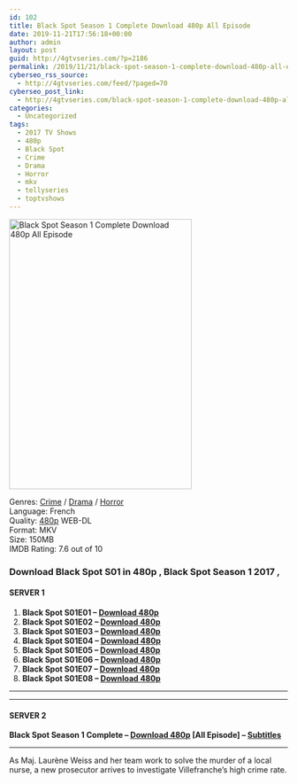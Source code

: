 ```yaml
---
id: 102
title: Black Spot Season 1 Complete Download 480p All Episode
date: 2019-11-21T17:56:18+00:00
author: admin
layout: post
guid: http://4gtvseries.com/?p=2186
permalink: /2019/11/21/black-spot-season-1-complete-download-480p-all-episode/
cyberseo_rss_source:
  - http://4gtvseries.com/feed/?paged=70
cyberseo_post_link:
  - http://4gtvseries.com/black-spot-season-1-complete-download-480p-all-episode/
categories:
  - Uncategorized
tags:
  - 2017 TV Shows
  - 480p
  - Black Spot
  - Crime
  - Drama
  - Horror
  - mkv
  - tellyseries
  - toptvshows
---
```

<img loading="lazy" class="aligncenter" src="https://1.bp.blogspot.com/-flfiTTLYZAI/XdbN2ojqIII/AAAAAAAAAS0/uhg6odMYE3cid7WgDNnMb5Uyg6Ljb1bLwCK4BGAYYCw/s1600/Black%2BSpot%2BSeason%2B1.jpg" alt="Black Spot Season 1 Complete Download 480p All Episode" width="330" height="488" />

Genres: <a href="http://4gtvseries.com/tag/crime/" data-wpel-link="internal">Crime</a> /&nbsp;<a href="http://4gtvseries.com/tag/drama/" data-wpel-link="internal">Drama</a> / <a href="http://4gtvseries.com/tag/horror/" data-wpel-link="internal">Horror</a>  
Language: French  
Quality:&nbsp;<a href="http://4gtvseries.com/tag/480p/" data-wpel-link="internal">480p</a> WEB-DL  
Format: MKV  
Size: 150MB  
IMDB Rating: 7.6 out of 10

### **Download Black Spot S01 in 480p , Black Spot Season 1 2017 ,&nbsp;**

#### <span><strong>SERVER 1</strong></span>

  1. **Black Spot S01E01 – <a href="http://slink.dl480p.xyz/tV5qWi" data-wpel-link="external" target="_blank" rel="nofollow external noopener noreferrer" class="wpel-icon-left"><i class="wpel-icon fa fa-download" aria-hidden="true"></i>Download 480p</a>**
  2. **Black Spot S01E02 – <a href="http://slink.dl480p.xyz/ktwuGHf" data-wpel-link="external" target="_blank" rel="nofollow external noopener noreferrer" class="wpel-icon-left"><i class="wpel-icon fa fa-download" aria-hidden="true"></i>Download 480p</a>**
  3. **Black Spot S01E03 – <a href="http://slink.dl480p.xyz/IAmpnVQ9" data-wpel-link="external" target="_blank" rel="nofollow external noopener noreferrer" class="wpel-icon-left"><i class="wpel-icon fa fa-download" aria-hidden="true"></i>Download 480p</a>**
  4. **Black Spot S01E04 – <a href="http://slink.dl480p.xyz/aXBGA6" data-wpel-link="external" target="_blank" rel="nofollow external noopener noreferrer" class="wpel-icon-left"><i class="wpel-icon fa fa-download" aria-hidden="true"></i>Download 480p</a>**
  5. **Black Spot S01E05 – <a href="http://slink.dl480p.xyz/Y3PLqV" data-wpel-link="external" target="_blank" rel="nofollow external noopener noreferrer" class="wpel-icon-left"><i class="wpel-icon fa fa-download" aria-hidden="true"></i>Download 480p</a>**
  6. **Black Spot S01E06 – <a href="http://slink.dl480p.xyz/XHEWd4Rp" data-wpel-link="external" target="_blank" rel="nofollow external noopener noreferrer" class="wpel-icon-left"><i class="wpel-icon fa fa-download" aria-hidden="true"></i>Download 480p</a>**
  7. **Black Spot S01E07 – <a href="http://slink.dl480p.xyz/qwIrbi" data-wpel-link="external" target="_blank" rel="nofollow external noopener noreferrer" class="wpel-icon-left"><i class="wpel-icon fa fa-download" aria-hidden="true"></i>Download 480p</a>**
  8. **Black Spot S01E08 – <a href="http://slink.dl480p.xyz/sEeDHcG" data-wpel-link="external" target="_blank" rel="nofollow external noopener noreferrer" class="wpel-icon-left"><i class="wpel-icon fa fa-download" aria-hidden="true"></i>Download 480p</a>**

* * *

* * *

#### <span><strong>SERVER 2</strong></span>

**Black Spot Season 1 Complete – <a href="http://dl480p.xyz/2104/" data-wpel-link="external" target="_blank" rel="nofollow external noopener noreferrer" class="wpel-icon-left"><i class="wpel-icon fa fa-download" aria-hidden="true"></i>Download 480p</a> [All Episode] – <a href="https://subscene.com/subtitles/zone-blanche-black-spot-first-season" data-wpel-link="external" target="_blank" rel="nofollow external noopener noreferrer" class="wpel-icon-left"><i class="wpel-icon fa fa-download" aria-hidden="true"></i>Subtitles</a>**

* * *

As Maj. Laurène Weiss and her team work to solve the murder of a local nurse, a new prosecutor arrives to investigate Villefranche’s high crime rate.

<div align="center">
</div>